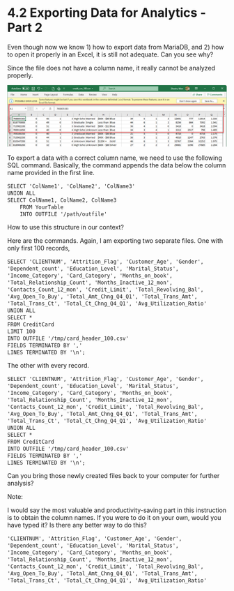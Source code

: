 # 4.2 Exporting Data for Analytics - Part 2



Even though now we know 1) how to export data from MariaDB, and 2) how to open it properly in an Excel, it is still not adequate. Can you see why? 

Since the file does not have a column name, it really cannot be analyzed properly. 

![image-20211013001002776](images/image-20211013001002776.png)



To export a data with a correct column name, we need to use the following SQL command. Basically, the command appends the data below the column name provided in the first line. 

```mariadb
SELECT 'ColName1', 'ColName2', 'ColName3'
UNION ALL
SELECT ColName1, ColName2, ColName3
    FROM YourTable
    INTO OUTFILE '/path/outfile'
```

How to use this structure in our context? 

Here are the commands. Again, I am exporting two separate files. One with only first 100 records, 

```mariadb
SELECT 'CLIENTNUM', 'Attrition_Flag', 'Customer_Age', 'Gender', 'Dependent_count', 'Education_Level', 'Marital_Status', 'Income_Category', 'Card_Category', 'Months_on_book', 'Total_Relationship_Count', 'Months_Inactive_12_mon', 'Contacts_Count_12_mon', 'Credit_Limit', 'Total_Revolving_Bal', 'Avg_Open_To_Buy', 'Total_Amt_Chng_Q4_Q1', 'Total_Trans_Amt', 'Total_Trans_Ct', 'Total_Ct_Chng_Q4_Q1', 'Avg_Utilization_Ratio'
UNION ALL
SELECT *
FROM CreditCard
LIMIT 100
INTO OUTFILE '/tmp/card_header_100.csv'
FIELDS TERMINATED BY ','
LINES TERMINATED BY '\n';
```

The other with every record. 

```mariadb
SELECT 'CLIENTNUM', 'Attrition_Flag', 'Customer_Age', 'Gender', 'Dependent_count', 'Education_Level', 'Marital_Status', 'Income_Category', 'Card_Category', 'Months_on_book', 'Total_Relationship_Count', 'Months_Inactive_12_mon', 'Contacts_Count_12_mon', 'Credit_Limit', 'Total_Revolving_Bal', 'Avg_Open_To_Buy', 'Total_Amt_Chng_Q4_Q1', 'Total_Trans_Amt', 'Total_Trans_Ct', 'Total_Ct_Chng_Q4_Q1', 'Avg_Utilization_Ratio'
UNION ALL
SELECT *
FROM CreditCard
INTO OUTFILE '/tmp/card_header_100.csv'
FIELDS TERMINATED BY ','
LINES TERMINATED BY '\n';
```

Can you bring those newly created files back to your computer for further analysis? 



Note: 

I would say the most valuable and productivity-saving part in this instruction is to obtain the column names. If you were to do it on your own, would you have typed it? Is there any better way to do this? 

```mariadb
'CLIENTNUM', 'Attrition_Flag', 'Customer_Age', 'Gender', 'Dependent_count', 'Education_Level', 'Marital_Status', 'Income_Category', 'Card_Category', 'Months_on_book', 'Total_Relationship_Count', 'Months_Inactive_12_mon', 'Contacts_Count_12_mon', 'Credit_Limit', 'Total_Revolving_Bal', 'Avg_Open_To_Buy', 'Total_Amt_Chng_Q4_Q1', 'Total_Trans_Amt', 'Total_Trans_Ct', 'Total_Ct_Chng_Q4_Q1', 'Avg_Utilization_Ratio'
```

